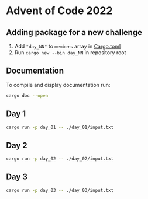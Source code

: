 # Advent of Code 2022

## Adding package for a new challenge

1. Add `"day_NN"` to `members` array in [Cargo.toml](./Cargo.toml)
2. Run `cargo new --bin day_NN` in repository root

## Documentation

To compile and display documentation run:

```sh
cargo doc --open
```

## Day 1

```sh
cargo run -p day_01 -- ./day_01/input.txt
```

## Day 2

```sh
cargo run -p day_02 -- ./day_02/input.txt
```

## Day 3

```sh
cargo run -p day_03 -- ./day_03/input.txt
```
